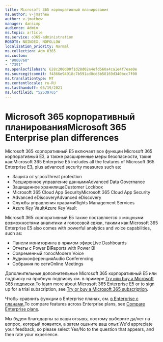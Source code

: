 ```yaml
---
title: Microsoft 365 корпоративный планирования
ms.author: v-jmathew
author: v-jmathew
manager: dansimp
audience: Admin
ms.topic: article
ms.service: o365-administration
ROBOTS: NOINDEX, NOFOLLOW
localization_priority: Normal
ms.collection: Adm_O365
ms.custom:
- "9000760"
- "7391"
ms.openlocfilehash: 628c200d00f1d28d02a4efd560a4ca1e4f7eae0e
ms.sourcegitcommit: f4866e94918c7b591ad0cd3b58169d340bcc7f00
ms.translationtype: MT
ms.contentlocale: ru-RU
ms.lasthandoff: 05/19/2021
ms.locfileid: "52539765"
---
```

# <a name="microsoft-365-enterprise-plan-differences"></a><span data-ttu-id="cbd6d-102">Microsoft 365 корпоративный планирования</span><span class="sxs-lookup"><span data-stu-id="cbd6d-102">Microsoft 365 Enterprise plan differences</span></span>

<span data-ttu-id="cbd6d-103">Microsoft 365 корпоративный E5 включает все функции Microsoft 365 корпоративный E3, а также расширенные меры безопасности, такие как:</span><span class="sxs-lookup"><span data-stu-id="cbd6d-103">Microsoft 365 Enterprise E5 includes all the features of Microsoft 365 Enterprise E3, plus advanced security measures such as:</span></span>

- <span data-ttu-id="cbd6d-104">Защита от угроз</span><span class="sxs-lookup"><span data-stu-id="cbd6d-104">Threat protection</span></span>
- <span data-ttu-id="cbd6d-105">Расширенное управление данными</span><span class="sxs-lookup"><span data-stu-id="cbd6d-105">Advanced Data Governance</span></span>
- <span data-ttu-id="cbd6d-106">Защищенное хранилище</span><span class="sxs-lookup"><span data-stu-id="cbd6d-106">Customer Lockbox</span></span>
- <span data-ttu-id="cbd6d-107">Microsoft 365 Cloud App Security</span><span class="sxs-lookup"><span data-stu-id="cbd6d-107">Microsoft 365 Cloud App Security</span></span>
- <span data-ttu-id="cbd6d-108">Advanced eDiscovery</span><span class="sxs-lookup"><span data-stu-id="cbd6d-108">Advanced eDiscovery</span></span>
- <span data-ttu-id="cbd6d-109">Службы управления правами</span><span class="sxs-lookup"><span data-stu-id="cbd6d-109">Rights Management Services</span></span>
- <span data-ttu-id="cbd6d-110">Azure Key Vault</span><span class="sxs-lookup"><span data-stu-id="cbd6d-110">Azure Key Vault</span></span>

<span data-ttu-id="cbd6d-111">Microsoft 365 корпоративный E5 также поставляется с мощными возможностями аналитики и голосовой связи, такими как:</span><span class="sxs-lookup"><span data-stu-id="cbd6d-111">Microsoft 365 Enterprise E5 also comes with powerful analytics and voice capabilities, such as:</span></span>

- <span data-ttu-id="cbd6d-112">Панели мониторинга в прямом эфире</span><span class="sxs-lookup"><span data-stu-id="cbd6d-112">Live Dashboards</span></span>
- <span data-ttu-id="cbd6d-113">Отчеты с Power BI</span><span class="sxs-lookup"><span data-stu-id="cbd6d-113">Reports with Power BI</span></span>
- <span data-ttu-id="cbd6d-114">Современный голос</span><span class="sxs-lookup"><span data-stu-id="cbd6d-114">Modern Voice</span></span>
- <span data-ttu-id="cbd6d-115">Аудиоконференция</span><span class="sxs-lookup"><span data-stu-id="cbd6d-115">Audio Conferencing</span></span>
- <span data-ttu-id="cbd6d-116">Собрания по сети</span><span class="sxs-lookup"><span data-stu-id="cbd6d-116">Online Meetings</span></span>

<span data-ttu-id="cbd6d-117">Дополнительные дополнительные Microsoft 365 корпоративный E5 или подписку на пробную подписку см. в примере [Try или buy a Microsoft 365 подписки.](https://go.microsoft.com/fwlink/?linkid=2099673)</span><span class="sxs-lookup"><span data-stu-id="cbd6d-117">To learn more about Microsoft 365 Enterprise E5 or to sign up for a trial subscription, see [Try or buy a Microsoft 365 subscription](https://go.microsoft.com/fwlink/?linkid=2099673).</span></span>

<span data-ttu-id="cbd6d-118">Чтобы сравнить функции в Enterprise планах, см. [в Enterprise с планами.](https://go.microsoft.com/fwlink/?linkid=2097200)</span><span class="sxs-lookup"><span data-stu-id="cbd6d-118">To compare features across Enterprise plans, see [Compare Enterprise plans](https://go.microsoft.com/fwlink/?linkid=2097200).</span></span>

<span data-ttu-id="cbd6d-119">Мы будем благодарны за ваши отзывы, поэтому выберите да/нет на вопрос, который появится, а затем оцените ваш опыт.</span><span class="sxs-lookup"><span data-stu-id="cbd6d-119">We'd appreciate your feedback, so please select Yes/No to the question that appears, and then rate your experience.</span></span>
